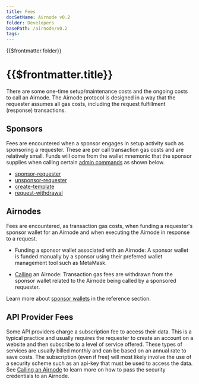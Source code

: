 ```yaml
---
title: Fees
docSetName: Airnode v0.2
folder: Developers
basePath: /airnode/v0.2
tags:
---
```


<TitleSpan>{{$frontmatter.folder}}</TitleSpan>

# {{$frontmatter.title}}

<VersionWarning/>
<TocHeader />
<TOC class="table-of-contents" :include-level="[2,3]" />

There are some one-time setup/maintenance costs and the ongoing costs to call an
Airnode. The Airnode protocol is designed in a way that the requester assumes
all gas costs, including the request fulfillment (response) transactions.

## Sponsors

Fees are encountered when a sponsor engages in setup activity such as sponsoring
a requester. These are per call transaction gas costs and are relatively small.
Funds will come from the wallet mnemonic that the sponsor supplies when calling
certain [admin commands](../reference/packages/admin-cli-commands.md) as shown
below.

- [sponsor-requester](../reference/packages/admin-cli-commands.md#sponsor-requester)
- [unsponsor-requester](../reference/packages/admin-cli-commands.md#unsponsor-requester)
- [create-template](../reference/packages/admin-cli-commands.md#create-template)
- [request-withdrawal](../reference/packages/admin-cli-commands.md#request-withdrawal)

## Airnodes

Fees are encountered, as transaction gas costs, when funding a requester's
sponsor wallet for an Airnode and when executing the Airnode in response to a
request.

- Funding a sponsor wallet associated with an Airnode: A sponsor wallet is
  funded manually by a sponsor using their preferred wallet management tool such
  as MetaMask.

- [Calling](../grp-developers/call-an-airnode.md) an Airnode: Transaction gas
  fees are withdrawn from the sponsor wallet related to the Airnode being called
  by a sponsored requester.

<airnode-SponsorWalletWarning/>

Learn more about [sponsor wallets](../concepts/sponsor.md) in the reference
section.

## API Provider Fees

Some API providers charge a subscription fee to access their data. This is a
typical practice and usually requires the requester to create an account on a
website and then subscribe to a level of service offered. These types of
services are usually billed monthly and can be based on an annual rate to save
costs. The subscription (even if free) will most likely involve the use of a
security scheme such as an api-key that must be used to access the data. See
[Calling an Airnode](call-an-airnode.md) to learn more on how to pass the
security credentials to an Airnode.
